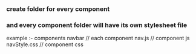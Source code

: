 ### create folder for every component
### and every component folder will have its own stylesheet file 

example :-
components
    navbar  // each component
        nav.js  // component js
        navStyle.css  // component css
